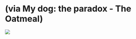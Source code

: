 <!--
id: 31816536827
link: http://tumblr.atmos.org/post/31816536827/via-my-dog-the-paradox-the-oatmeal
slug: via-my-dog-the-paradox-the-oatmeal
date: Tue Sep 18 2012 14:30:23 GMT-0700 (PDT)
publish: 2012-09-018
tags: 
title: (via My dog: the paradox - The Oatmeal)
-->


(via My dog: the paradox - The Oatmeal)
=======================================

![](http://31.media.tumblr.com/tumblr_makeeoKdEj1qz4sngo1_1280.png)

